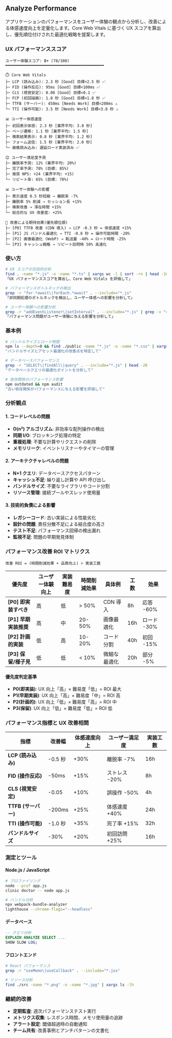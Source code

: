 ## Analyze Performance

アプリケーションのパフォーマンスをユーザー体験の観点から分析し、改善による体感速度向上を定量化します。Core Web Vitals に基づく UX スコアを算出し、優先順位付けされた最適化戦略を提案します。

### UX パフォーマンススコア

```
ユーザー体験スコア: B+ (78/100)
━━━━━━━━━━━━━━━━━━━━━━━━━━━━━━━━━━━━━━━━━━━

⏱️ Core Web Vitals
├─ LCP (読み込み): 2.3 秒 [Good] 目標<2.5 秒 ✅
├─ FID (操作反応): 95ms [Good] 目標<100ms ✅
├─ CLS (視覚安定): 0.08 [Good] 目標<0.1 ✅
├─ FCP (初回描画): 1.8 秒 [Good] 目標<1.8 秒 ✅
├─ TTFB (サーバー): 450ms [Needs Work] 目標<200ms ⚠️
└─ TTI (操作可能): 3.5 秒 [Needs Work] 目標<3.8 秒 ⚠️

📊 ユーザー体感速度
├─ 初回表示体感: 2.3 秒 [業界平均: 3.0 秒]
├─ ページ遷移: 1.1 秒 [業界平均: 1.5 秒]
├─ 検索結果表示: 0.8 秒 [業界平均: 1.2 秒]
├─ フォーム送信: 1.5 秒 [業界平均: 2.0 秒]
└─ 画像読み込み: 遅延ロード実装済み ✅

😊 ユーザー満足度予測
├─ 離脱率予測: 12% (業界平均: 20%)
├─ 完了率予測: 78% (目標: 85%)
├─ 推奨 NPS: +24 (業界平均: +15)
└─ リピート率: 65% (目標: 70%)

📊 ユーザー体験への影響
├─ 表示速度 0.5 秒短縮 → 離脱率 -7%
├─ 離脱率 5% 削減 → セッション長 +15%
├─ 検索改善 → 滞在時間 +15%
└─ 総合的な UX 改善度: +25%

🎯 改善による期待効果(優先順位順)
├─ [P0] TTFB 改善 (CDN 導入) → LCP -0.3 秒 = 体感速度 +15%
├─ [P1] JS バンドル最適化 → TTI -0.8 秒 = 操作可能時間 -20%
├─ [P2] 画像最適化 (WebP) → 転送量 -40% = ロード時間 -25%
└─ [P3] キャッシュ戦略 → リピート訪問時 50% 高速化
```

### 使い方

```bash
# UX スコアの包括的分析
find . -name "*.js" -o -name "*.ts" | xargs wc -l | sort -rn | head -10
「UX パフォーマンススコアを算出し、Core Web Vitals を評価して」

# パフォーマンスボトルネックの検出
grep -r "for.*await\|forEach.*await" . --include="*.js"
「非同期処理のボトルネックを検出し、ユーザー体感への影響を分析して」

# ユーザー体験への影響分析
grep -r "addEventListener\|setInterval" . --include="*.js" | grep -v "removeEventListener\|clearInterval"
「パフォーマンス問題がユーザー体験に与える影響を分析して」
```

### 基本例

```bash
# バンドルサイズとロード時間
npm ls --depth=0 && find ./public -name "*.js" -o -name "*.css" | xargs ls -lh
"バンドルサイズとアセット最適化の改善点を特定して"

# データベースパフォーマンス
grep -r "SELECT\|findAll\|query" . --include="*.js" | head -20
"データベースクエリの最適化ポイントを分析して"

# 依存関係のパフォーマンス影響
npm outdated && npm audit
"古い依存関係がパフォーマンスに与える影響を評価して"
```

### 分析観点

#### 1. コードレベルの問題

- **O(n²) アルゴリズム**: 非効率な配列操作の検出
- **同期 I/O**: ブロッキング処理の特定
- **重複処理**: 不要な計算やリクエストの削除
- **メモリリーク**: イベントリスナーやタイマーの管理

#### 2. アーキテクチャレベルの問題

- **N+1 クエリ**: データベースアクセスパターン
- **キャッシュ不足**: 繰り返し計算や API 呼び出し
- **バンドルサイズ**: 不要なライブラリやコード分割
- **リソース管理**: 接続プールやスレッド使用量

#### 3. 技術的負債による影響

- **レガシーコード**: 古い実装による性能劣化
- **設計の問題**: 責任分散不足による結合度の高さ
- **テスト不足**: パフォーマンス回帰の検出漏れ
- **監視不足**: 問題の早期発見体制

### パフォーマンス改善 ROI マトリクス

```
改善 ROI = (時間削減効果 + 品質向上) ÷ 実装工数
```

| 優先度 | ユーザー体験向上 | 実装難易度 | 時間削減効果 | 具体例 | 工数 | 効果 |
|--------|-----------------|-----------|-------------|---------|------|------|
| **[P0] 即実装すべき** | 高 | 低 | > 50% | CDN 導入 | 8h | 応答 -60% |
| **[P1] 早期実装推奨** | 高 | 中 | 20-50% | 画像最適化 | 16h | ロード -30% |
| **[P2] 計画的実装** | 低 | 高 | 10-20% | コード分割 | 40h | 初回 -15% |
| **[P3] 保留/様子見** | 低 | 低 | < 10% | 微細な最適化 | 20h | 部分 -5% |

#### 優先度判定基準

- **P0(即実装)**: UX 向上「高」× 難易度「低」= ROI 最大
- **P1(早期実装)**: UX 向上「高」× 難易度「中」= ROI 高
- **P2(計画的)**: UX 向上「低」× 難易度「高」= ROI 中
- **P3(保留)**: UX 向上「低」× 難易度「低」= ROI 低

### パフォーマンス指標と UX 改善相関

| 指標 | 改善幅 | 体感速度向上 | ユーザー満足度 | 実装工数 |
|------|--------|-------------|---------------|----------|
| **LCP (読み込み)** | -0.5 秒 | +30% | 離脱率 -7% | 16h |
| **FID (操作反応)** | -50ms | +15% | ストレス -20% | 8h |
| **CLS (視覚安定)** | -0.05 | +10% | 誤操作 -50% | 4h |
| **TTFB (サーバー)** | -200ms | +25% | 体感速度 +40% | 24h |
| **TTI (操作可能)** | -1.0 秒 | +35% | 完了率 +15% | 32h |
| **バンドルサイズ** | -30% | +20% | 初回訪問 +25% | 16h |

### 測定とツール

#### Node.js / JavaScript

```bash
# プロファイリング
node --prof app.js
clinic doctor -- node app.js

# バンドル分析
npx webpack-bundle-analyzer
lighthouse --chrome-flags="--headless"
```

#### データベース

```sql
-- クエリ分析
EXPLAIN ANALYZE SELECT ...
SHOW SLOW LOG;
```

#### フロントエンド

```bash
# React パフォーマンス
grep -r "useMemo\|useCallback" . --include="*.jsx"

# リソース分析
find ./src -name "*.png" -o -name "*.jpg" | xargs ls -lh
```

### 継続的改善

- **定期監査**: 週次パフォーマンステスト実行
- **メトリクス収集**: レスポンス時間、メモリ使用量の追跡
- **アラート設定**: 閾値超過時の自動通知
- **チーム共有**: 改善事例とアンチパターンの文書化
